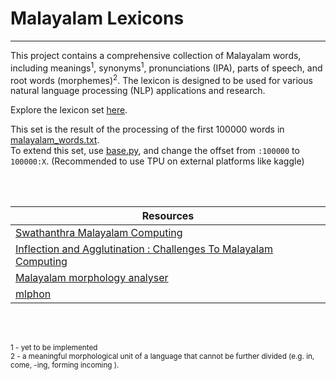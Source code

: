 # Malayalam Lexicons

---

This project contains a comprehensive collection of Malayalam words, including meanings<sup>1</sup>, synonyms<sup>1</sup>, pronunciations (IPA), parts of speech, and root words (morphemes)<sup>2</sup>. The lexicon is designed to be used for various natural language processing (NLP) applications and research.

Explore the lexicon set [here](https://malayalam-lexicons.streamlit.app).

This set is the result of the processing of the first 100000 words in [malayalam_words.txt](/malayalam_words.txt).  
To extend this set, use [base.py](/base.py), and change the offset from `:100000` to `100000:X`.
(Recommended to use TPU on external platforms like kaggle)

<br>
<br>

| Resources                                                                                                                            |
| ------------------------------------------------------------------------------------------------------------------------------------ |
| [Swathanthra Malayalam Computing](https://smc.org.in/en/)                                                                            |
| [Inflection and Agglutination : Challenges To Malayalam Computing](https://thottingal.in/documents/MalayalamComputingChallenges.pdf) |
| [Malayalam morphology analyser](https://morph.smc.org.in)                                                                            |
| [mlphon](https://gitlab.com/smc/mlphon)                                                                                              |

<br>
<br>

<small> 1 - yet to be implemented </small>  
<small> 2 - a meaningful morphological unit of a language that cannot be further divided (e.g. in, come, -ing, forming incoming ). </small>

